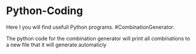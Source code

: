 # Python-Coding
Here I you will find usefull Python programs.
#CombinationGenerator:

The python code for the combination generator will print all combinations to a new file that it will generate automaticly
